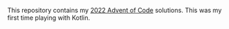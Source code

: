 This repository contains my [2022 Advent of Code](https://adventofcode.com/2022) solutions. This was my first time playing with Kotlin.